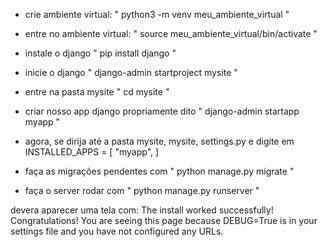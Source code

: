 - crie ambiente virtual: 
 " python3 -m venv meu_ambiente_virtual "
- entre no ambiente virtual: 
 " source meu_ambiente_virtual/bin/activate "

- instale o django 
 " pip install django "
- inicie o django 
 " django-admin startproject mysite "
- entre na pasta mysite 
 " cd mysite "
- criar nosso app django propriamente dito 
" django-admin startapp myapp "
- agora, se dirija até a pasta mysite, mysite, settings.py e digite em INSTALLED_APPS = [
    "myapp",
]
- faça as migrações pendentes com
 " python manage.py migrate "
- faça o server rodar com
 " python manage.py runserver " 

devera aparecer uma tela com:
The install worked successfully! Congratulations!
You are seeing this page because DEBUG=True is in your settings file and you have not configured any URLs.